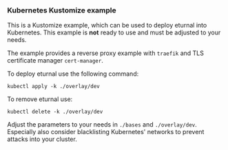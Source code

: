 ### Kubernetes Kustomize example

This is a Kustomize example, which can be used to deploy eturnal into Kubernetes. This example is **not** ready to use and must be adjusted to your needs.

The example provides a reverse proxy example with `traefik` and TLS certificate manager `cert-manager`.

To deploy eturnal use the following command:

```shell
kubectl apply -k ./overlay/dev
```

To remove eturnal use:

```shell
kubectl delete -k ./overlay/dev
```

Adjust the parameters to your needs in `./bases` and `./overlay/dev`. Especially also consider blacklisting Kubernetes' networks to prevent attacks into your cluster.
